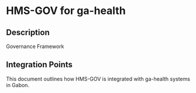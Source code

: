# HMS-GOV for ga-health

## Description

Governance Framework

## Integration Points

This document outlines how HMS-GOV is integrated with ga-health systems in Gabon.
